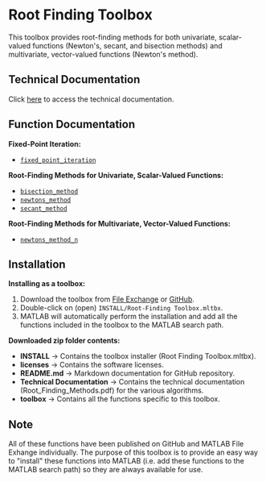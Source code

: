 # Root Finding Toolbox

This toolbox provides root-finding methods for both univariate, scalar-valued functions (Newton's, secant, and bisection methods) and multivariate, vector-valued functions (Newton's method).


## Technical Documentation

Click [here](https://tamaskis.github.io/files/Root_Finding_Methods.pdf) to access the technical documentation.


## Function Documentation

**Fixed-Point Iteration:**
  - [`fixed_point_iteration`](https://github.com/tamaskis/fixed_point_iteration-MATLAB)

**Root-Finding Methods for Univariate, Scalar-Valued Functions:**
  - [`bisection_method`](https://github.com/tamaskis/bisection_method-MATLAB)
  - [`newtons_method`](https://github.com/tamaskis/newtons_method-MATLAB)
  - [`secant_method`](https://github.com/tamaskis/secant_method-MATLAB)

**Root-Finding Methods for Multivariate, Vector-Valued Functions:**
  - [`newtons_method_n`](https://github.com/tamaskis/newtons_method_n-MATLAB)



## Installation

**Installing as a toolbox:**
1. Download the toolbox from [File Exchange]() or [GitHub](https://github.com/tamaskis/Root_Finding_Toolbox-MATLAB).
2. Double-click on (open) `INSTALL/Root-Finding Toolbox.mltbx`.
3. MATLAB will automatically perform the installation and add all the functions included in the toolbox to the MATLAB search path.

**Downloaded zip folder contents:**
  - **INSTALL** → Contains the toolbox installer (Root Finding Toolbox.mltbx).
  - **licenses** → Contains the software licenses.
  - **README.md** → Markdown documentation for GitHub repository.
  - **Technical Documentation** → Contains the technical documentation (Root_Finding_Methods.pdf) for the various algorithms.
  - **toolbox** → Contains all the functions specific to this toolbox.
  

## Note

All of these functions have been published on GitHub and MATLAB File Exhange individually. The purpose of this toolbox is to provide an easy way to "install" these functions into MATLAB (i.e. add these functions to the MATLAB search path) so they are always available for use.
